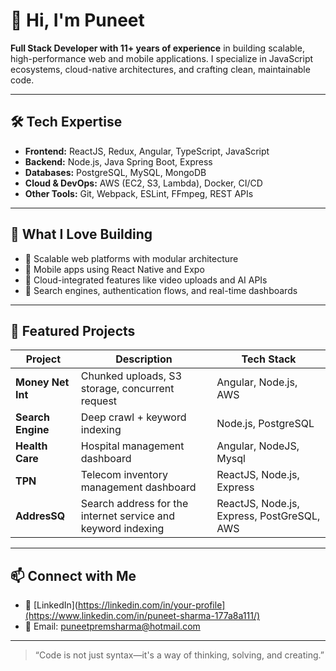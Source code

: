 # 👋 Hi, I'm Puneet

**Full Stack Developer with 11+ years of experience** in building scalable, high-performance web and mobile applications. I specialize in JavaScript ecosystems, cloud-native architectures, and crafting clean, maintainable code.

---

## 🛠️ Tech Expertise

- **Frontend:** ReactJS, Redux, Angular, TypeScript, JavaScript  
- **Backend:** Node.js, Java Spring Boot, Express  
- **Databases:** PostgreSQL, MySQL, MongoDB  
- **Cloud & DevOps:** AWS (EC2, S3, Lambda), Docker, CI/CD  
- **Other Tools:** Git, Webpack, ESLint, FFmpeg, REST APIs

---

## 🚀 What I Love Building

- 🔹 Scalable web platforms with modular architecture  
- 🔹 Mobile apps using React Native and Expo  
- 🔹 Cloud-integrated features like video uploads and AI APIs  
- 🔹 Search engines, authentication flows, and real-time dashboards  

---

## 📂 Featured Projects

| Project | Description | Tech Stack |
|--------|-------------|------------|
| **Money Net Int** | Chunked uploads, S3 storage, concurrent request | Angular, Node.js, AWS |
| **Search Engine** | Deep crawl + keyword indexing | Node.js, PostgreSQL |
| **Health Care** | Hospital management dashboard | Angular, NodeJS, Mysql|
| **TPN** | Telecom inventory management dashboard  | ReactJS, Node.js, Express |
| **AddresSQ** | Search address for the internet service and keyword indexing  | ReactJS, Node.js, Express, PostGreSQL, AWS |

---

## 📫 Connect with Me

- 💼 [LinkedIn](https://linkedin.com/in/your-profile](https://www.linkedin.com/in/puneet-sharma-177a8a111/)  
- 📧 Email: puneetpremsharma@hotmail.com

---

> “Code is not just syntax—it's a way of thinking, solving, and creating.”
